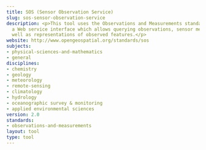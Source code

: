 ```yaml
---
title: SOS (Sensor Observation Service)
slug: sos-sensor-observation-service
description: <p>This tool uses the Observations and Measurements standard to define
  a Web service interface which allows querying observations, sensor metadata, as
  well as representations of observed features.</p>
website: http://www.opengeospatial.org/standards/sos
subjects:
- physical-sciences-and-mathematics
- general
disciplines:
- chemistry
- geology
- meteorology
- remote-sensing
- climatology
- hydrology
- oceanographic survey & monitoring
- applied environmental sciences
version: 2.0
standards:
- observations-and-measurements
layout: tool
type: tool
---
```


